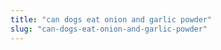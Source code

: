 ```yaml
---
title: "can dogs eat onion and garlic powder"
slug: "can-dogs-eat-onion-and-garlic-powder"
---
```


